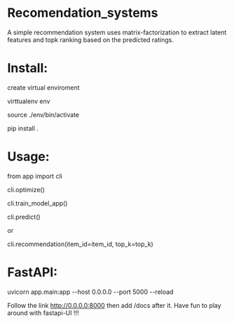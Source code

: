 # Recomendation_systems


A simple recommendation system uses matrix-factorization to extract latent features and topk ranking based on the predicted ratings.

# Install:

create virtual enviroment

virttualenv env

source ./env/bin/activate

pip install .

# Usage:

from app import cli

cli.optimize()

cli.train_model_app()

cli.predict()

or

cli.recommendation(item_id=item_id, top_k=top_k)

# FastAPI:

uvicorn app.main:app --host 0.0.0.0 --port 5000 --reload

Follow the link http://0.0.0.0:8000 then add /docs after it. Have fun to play around with fastapi-UI !!! 
